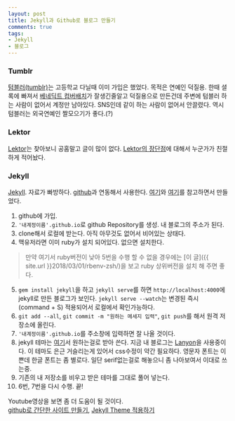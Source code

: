 ```yaml
---
layout: post
title: Jekyll과 Github로 블로그 만들기
comments: true
tags:
- Jekyll
- 블로그
---
```


### **Tumblr**

[텀블러(tumblr)](https://www.tumblr.com/)는 고등학교 다닐때 이미 가입은 했었다. 목적은 연예인 덕질용.
한때 셜록에 빠져서 [베네딕트 컴버배치](https://search.naver.com/search.naver?sm=tab_sug.top&where=nexearch&oquery=%ED%85%80%EB%B8%94%EB%9F%AC&acq=%EB%B2%A0%EB%84%A4&acr=1&qdt=0&ie=utf8&query=%EB%B2%A0%EB%84%A4%EB%94%95%ED%8A%B8+%EC%BB%B4%EB%B2%84%EB%B0%B0%EC%B9%98)가 잘생긴줄알고 덕질용으로 만든건데 주변에 텀블러 하는 사람이 없어서 계정만 남아있다.
SNS인데 같이 하는 사람이 없어서 안끌렸다.
역시 텀블러는 외국연예인 짤모으기가 좋다.(?)

### **Lektor**

[Lektor](https://www.getlektor.com/)는 찾아보니 공홈말고 글이 많이 없다.
[Lektor의 장단점](https://item4.github.io/2015-12-23/Move-to-Lektor/)에 대해서 누군가가 친절하게 적어놨다.

### **Jekyll**
[Jekyll](https://jekyllrb-ko.github.io/). 자료가 빠방하다. [github](https://github.com/)과 연동해서 사용한다.
[여기](http://elinjkim.github.io/web/2016/02/02/how-to-use-github-pages-jekyll)와 [여기](http://kaora.co.kr/jekyll/2016/01/06/jekyll-setting/)를 참고하면서 만들었다.

1. github에 가입.
2. `'내계정이름'.github.io`로 github Repository를 생성. 내 블로그의 주소가 된다.
3. clone해서 로컬에 받는다. 아직 아무것도 없어서 비어있는 상태다.
4. 맥유저라면 이미 ruby가 설치 되어있다. 없으면 설치한다.
> 만약 여기서 ruby버전이 낮아 5번을 수행 할 수 없을 경우에는 [이 글]({{ site.url }}2018/03/01/rbenv-zsh/)을 보고 ruby 상위버전을 설치 해 주면 좋다.

5. `gem install jekyll`을 하고 `jekyll serve`를 하면 `http://localhost:4000`에 jekyll로 만든 블로그가 보인다.
`jekyll serve --watch`는 변경된 즉시(command + S) 적용되어서 로컬에서 확인가능하다.
6. `git add --all`, `git commit -m "원하는 메세지 입력"`, `git push`를 해서 원격 저장소에 올린다.
7. `'내계정이름'.github.io`를 주소창에 입력하면 잘 나올 것이다.
8. jekyll 테마는 [여기](http://jekyllthemes.org/)서 원하는걸로 받아 쓴다. 지금 내 블로그는 [Lanyon](https://github.com/poole/lanyon)을 사용중이다. 이 테마도 은근 거슬리는게 있어서 css수정이 약간 필요하다. 영문자 폰트는 이쁜데 한글 폰트는 좀 별로다. 일단 serif없는걸로 해놓으니 좀 나아보여서 이대로 쓰는중.
9. 기존의 내 저장소를 비우고 받은 테마를 그대로 풀어 넣는다.
10. 6번, 7번을 다시 수행. 끝!

Youtube영상을 보면 좀 더 도움이 될 것이다.  
[github로 간단한 사이트 만들기](https://www.youtube.com/watch?v=eVc3S5wk18o), [Jekyll Theme 적용하기](https://www.youtube.com/watch?v=H5h4s7b6XcU)
